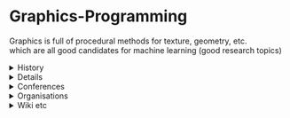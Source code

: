 # Graphics-Programming
Graphics is full of procedural methods for texture, geometry, etc.   
which are all good candidates for machine learning (good research topics)

<details><summary>History</summary>

http://learnwebgl.brown37.net/the_big_picture/webgl_history.html  
https://web.archive.org/web/20070405181508/http://accad.osu.edu/%7Ewaynec/history/lesson2.html  
https://books.google.at/books?id=6a8_AAAAQBAJ&printsec=frontcover&redir_esc=y#v=onepage&q&f=false  
https://www.cl.cam.ac.uk/events/EDSAC99/reminiscences/#EDSAC%201%20people  
https://en.wikipedia.org/wiki/Semi-Automatic_Ground_Environment  
https://en.wikipedia.org/wiki/Whirlwind_I  
https://www.datavis.ca/milestones/  
[Milestones in the History of Thematic Cartography, Statistical Graphics , and Data Visualization](https://www.datavis.ca/milestones/)  

Computer graphics may be used in the following areas:

[Computational biology](https://en.wikipedia.org/wiki/Computational_biology "Computational biology")  
[Computational photography](https://en.wikipedia.org/wiki/Computational_photography "Computational photography")  
[Computational physics](https://en.wikipedia.org/wiki/Computational_physics "Computational physics")  
[Computer-aided design](https://en.wikipedia.org/wiki/Computer-aided_design "Computer-aided design")  
[Computer simulation](https://en.wikipedia.org/wiki/Computer_simulation "Computer simulation")  
[Design](https://en.wikipedia.org/wiki/Design "Design")  
[Digital art](https://en.wikipedia.org/wiki/Digital_art "Digital art")  
[Education](https://en.wikipedia.org/wiki/Education "Education")  
[Graphic design](https://en.wikipedia.org/wiki/Graphic_design "Graphic design")  
[Infographics](https://en.wikipedia.org/wiki/Infographics "Infographics")  
[Information visualization](https://en.wikipedia.org/wiki/Information_visualization "Information visualization")  
[Rational drug design](https://en.wikipedia.org/wiki/Rational_drug_design "Rational drug design")  
[Scientific visualization](https://en.wikipedia.org/wiki/Scientific_visualization "Scientific visualization")  
[Special effects](https://en.wikipedia.org/wiki/Special_effect "Special effect") for [cinema](https://en.wikipedia.org/wiki/Film "Film")  
[Video games](https://en.wikipedia.org/wiki/Video_game "Video game")  
[Virtual reality](https://en.wikipedia.org/wiki/Virtual_reality "Virtual reality")  
[Web design](https://en.wikipedia.org/wiki/Web_design "Web design")
</details>  



<details>
	
## Compositing…..First we have a Mountain
![Finished Tutorial](https://lh4.googleusercontent.com/MjukZL9uueKMrqEUJ7DOLJ3GO8UChse5EmqhlGUvGilpyi-82NViyQglqgB1gwUqCbNQgW4r8aoeRgOydTVMlGIoffPnquhQunabhBpkAdX41hKMIf0oq0aKcLMiQk_GEwe0YBp5fezI-ts=s2048)  
## Plane
![Smallplane](https://lh3.googleusercontent.com/pDCrJaUsPl0z9ypMNDFxIth5XBndu1HnjqODtNNN8qJ_lGx-P5q8CeVpn90d0m6R7QCh3ofeG5h3MJFhiQVqmPrYqo5thwEtiRcvm7NU4F3ZSKpUUniG_xsGIlAVsq6lGXzd2lqn4XMMZhM=s2048)  
## Mountain and Plane…..Together !!
![Plane_Shadow](https://lh5.googleusercontent.com/gvRWW5CTaZwaupWwBbwgjxLMPGUhMiFsS8kcnVcoeFSHHYkeAqQlv3K1A1kjtMySQPBeFBc7ZSqW-TYcHeqMFLp-f6DfBAvDSy6Ib0bpBF3xvr1RX9vFIjHl4T_phJ4JSijlEKrYRKLa5ok=s2048)  
## 911 Accidental Tourist
![crash](https://lh6.googleusercontent.com/fC3TAtQ0ueEfRu24z0iJUsALPlueUT-hTbILcGL3wANE_O8sQ7zaK3OVphQqgeTUTF-dOtkgG5HVKkSd_7aL411ss9_a4DwnPABTheV1zM_HU9TaTNz6dYu1gZkCzEdhURN_oOCc32BpuT8=s2048)  
## Great White Taken in South Africa
![shark](https://lh6.googleusercontent.com/T6gn-lbrO7h7HzWpLwUNt1B7OfadA1YY1p2L4mPFh7lezaA-zXHH572bJk1qvDeMrlPdoEue3UmanASdYho-QX0BT-SCXeloJQr5o3XY-Rdbe2cStgi3WDrtGj4B0WReAgbYS3MY-o8HQiA=s2048)  
## Rescue Diver Drill Under the Golden Gate
![web_021107-O-9999G-001](https://lh4.googleusercontent.com/saVtFkLLUzt_6sUnarb5WuyiKO_mnvBS5fpG7LPDvq3KC6P7p3KXhsDt0jQhtNY85CaKwqQu-WnMvEOe_PUJ4W68Tq5zD58JW7nbTqo8AaKd-KEfHHxEuqx8nS_kAkjreo3VZaNd-DFknk0=s2048)  
## Shark attacking rescue diver in San Francisco Bay!
![shark2](https://lh6.googleusercontent.com/mdE_i1O7VTDkHd680EGabe6wJieR0h8_zqwytiuDGWuPeAe-MOCkmkl1hLqOBqKNY8w3VK7o06vbaDjYBiL9GYZk3sgmSQPErii49JjuucSBlLCkSDrf90RP75PzYYemu7hBnUEIis6v4CE=s2048)
</details>



<details>
	
<summary>Conferences</summary>

[SIGGRAPH - Wikipedia](https://en.wikipedia.org/wiki/SIGGRAPH)  
[Nvidia GTC](https://www.nvidia.com/gtc/)  
[ACM SIGGRAPH](https://www.siggraph.org/siggraph-events/conferences/)  
[GDC](https://www.gdcvault.com/)  
[Eurographics](https://conferences.eg.org/)  
[Game Conference Guide!!](https://www.gameconfguide.com/calendar/)
[GDC](https://gdconf.com/)  
[SIGGRAPH conferences](https://www.siggraph.org/siggraph-events/conferences/)  
[EuroGraphics Sitehost](https://conferences.eg.org/)  
[Winner of the Computer Graphics Forum 2023 Cover Image Contest](http://vcg.isti.cnr.it/cgf/winner.php)  
[EUROGRAPHICS 2022](https://www.eg.org/wp/event/eurographics-2022/)  
[Eurographics - Wikipedia](https://en.wikipedia.org/wiki/Eurographics)  
</details>


<details><summary>Organisations</summary>
  
[SIGGRAPH](https://en.wikipedia.org/wiki/SIGGRAPH)  
[GDC](https://en.wikipedia.org/wiki/Game_Developers_Conference "Game Developers Conference")  
[Bell Telephone Laboratories](https://en.wikipedia.org/wiki/Bell_Telephone_Laboratories "Bell Telephone Laboratories")  
[United States Armed Forces](https://en.wikipedia.org/wiki/United_States_Armed_Forces "United States Armed Forces"), particularly the [Whirlwind computer](https://en.wikipedia.org/wiki/Whirlwind_(computer) "Whirlwind (computer)") and [SAGE Project](https://en.wikipedia.org/wiki/SAGE_Project "SAGE Project")  
[Boeing](https://en.wikipedia.org/wiki/Boeing "Boeing")  
[Eurographics](https://en.wikipedia.org/wiki/Eurographics "Eurographics")  
[IBM](https://en.wikipedia.org/wiki/IBM "IBM")  
[Renault](https://en.wikipedia.org/wiki/Renault "Renault")  
The [computer science](https://en.wikipedia.org/wiki/Computer_science "Computer science") department of the [University of Utah](https://en.wikipedia.org/wiki/University_of_Utah "University of Utah")  
[Lucasfilm](https://en.wikipedia.org/wiki/Lucasfilm "Lucasfilm") and [Industrial Light & Magic](https://en.wikipedia.org/wiki/Industrial_Light_%26_Magic "Industrial Light & Magic")  
[Autodesk](https://en.wikipedia.org/wiki/Autodesk "Autodesk")  
[Adobe Systems](https://en.wikipedia.org/wiki/Adobe_Systems "Adobe Systems")  
[Pixar](https://en.wikipedia.org/wiki/Pixar "Pixar")  
[Silicon Graphics](https://en.wikipedia.org/wiki/Silicon_Graphics "Silicon Graphics")

[Nvidia](https://en.wikipedia.org/wiki/Nvidia "Nvidia")  
[AMD](https://en.wikipedia.org/wiki/AMD "AMD")
[Adobe Inc. - Wikipedia](https://en.wikipedia.org/wiki/Adobe_Inc.)  
[Adobe Inc. - Wikipedia](https://en.wikipedia.org/wiki/Adobe_Systems)  
</details>  

<details><summary>Wiki etc</summary>

[Institute of Visual Computing & Human-Centered Technology](https://www.informatik.tuwien.ac.at/fakultaet/institute/e193)  
[Research Unit of Computer Graphics](https://www.cg.tuwien.ac.at/)  
[Cornell Virtual Workshop](https://cvw.cac.cornell.edu/topics)  
https://www.cs.cornell.edu/courses/cs465/2006fa/cvs/about.html
[Computer Graphics University of California - Berkeley](http://graphics.berkeley.edu/ )  
[History of Computer Art] (http://iasl.uni-muenchen.de/links/GCA-IV.2e.html  
http://nob.cs.ucdavis.edu/classes/ecs150-2008-04/)  
[Stanford Computer Graphics Laboratory](http://graphics.stanford.edu/courses/)
[Uni Marburg - Grafik und Multimedia Programmierung](https://www.uni-marburg.de/de/fb12/arbeitsgruppen/grafikmultimedia/lehre/grafik)  
[Computer Graphics - C Version 2nd Ed ](https://repository.unimal.ac.id/811/) 
[Bachelor Digital Arts and Entertainment (DAE)](https://www.howest.be/en/programmes/bachelor/digital-arts-and-entertainment)  
[Computer Graphics: Principles and Practice, 3rd Edition](https://cgpp.net/about.xml)  

[Wikipedia - Bildsynthese](https://de.wikipedia.org/wiki/Kategorie:Bildsynthese)  
[Wikipedia - Computer Graphics](https://en.wikipedia.org/wiki/Computer_graphics)  
[CG in CS](https://en.wikipedia.org/wiki/Computer_graphics_(computer_science))  
[2D Computer Graphics](https://en.wikipedia.org/wiki/2D_computer_graphics)[3D Computer Graphics](https://en.wikipedia.org/wiki/3D_computer_graphics)  
[Computer Animation](https://en.wikipedia.org/wiki/Computer_animation)  
[CGI](https://en.wikipedia.org/wiki/Computer-generated_imagery)  
[Computer Graphics: Principles and Practice](https://en.wikipedia.org/wiki/Computer_Graphics:_Principles_and_Practice)  
[Glossary of CG](https://en.wikipedia.org/wiki/Glossary_of_computer_graphics)  
  
[Wikimedia Common CGI](https://commons.wikimedia.org/wiki/Category:Computer-generated_images)  
  
[Personal Wiki](https://sidvind.com/wiki/Main_Page)  
[Research Unit of Computer Graphics | TU Wien – Research Unit of Computer Graphics](https://www.cg.tuwien.ac.at/)  
[University of Leeds - Overview of Computer Graphics](https://web.archive.org/web/20150106160420/http://iss.leeds.ac.uk/info/306/giraphics/215/overview_of_computer_graphics/2)  
[Computer-generated imagery - Wikipedia](https://en.wikipedia.org/wiki/Computer-generated_imagery)    
[Computer Graphics: Principles and Practice - Wikipedia](https://en.wikipedia.org/wiki/Computer_Graphics:_Principles_and_Practice)  
[Computer Graphics (newsletter) - Wikipedia](https://en.wikipedia.org/wiki/Computer_Graphics_(newsletter))  
[Computer animation - Wikipedia](https://en.wikipedia.org/wiki/Computer_animation)  
[Computer graphics - Wikipedia](https://en.wikipedia.org/wiki/Computer_graphics)  
  
[Computer graphics (computer science) - Wikipedia](https://en.wikipedia.org/wiki/Computer_graphics_(computer_science))  
[Computer graphics (disambiguation) - Wikipedia](https://en.wikipedia.org/wiki/Computer_graphics_(disambiguation))  

[Bildsynthese - Lehre - Grafik und Multimedia Programmierung - Philipps-Universität Marburg](https://www.uni-marburg.de/de/fb12/arbeitsgruppen/grafikmultimedia/lehre/grafik2)   
[](https://www.mathematik.uni-marburg.de/~thormae/lectures/graphics1/code_v2/House2D/java/House2D.java)  
[401 Authorization Required](https://www.mathematik.uni-marburg.de/~thormae/lectures/graphics1_intern/exercise/Zettel01_Muster.zip)   
[Lehre - Grafik und Multimedia Programmierung - Philipps-Universität Marburg](https://www.uni-marburg.de/de/fb12/arbeitsgruppen/grafikmultimedia/lehre)   
[Photo- und Videostudio (OpenStudio) - Forschung & Projekte - Grafik und Multimedia Programmierung - Philipps-Universität Marburg](https://www.uni-marburg.de/de/fb12/arbeitsgruppen/grafikmultimedia/forschung/studio)   
[Geometrie-Inspektion für blinde 3D-Modellierer - Forschung & Projekte - Grafik und Multimedia Programmierung - Philipps-Universität Marburg](https://www.uni-marburg.de/de/fb12/arbeitsgruppen/grafikmultimedia/forschung/haptic_mesh_inspection)   
[Multi-View Photometric Stereo - Forschung & Projekte - Grafik und Multimedia Programmierung - Philipps-Universität Marburg](https://www.uni-marburg.de/de/fb12/arbeitsgruppen/grafikmultimedia/forschung/photometricstereo)   
[StencilCreator - Forschung & Projekte - Grafik und Multimedia Programmierung - Philipps-Universität Marburg](https://www.uni-marburg.de/de/fb12/arbeitsgruppen/grafikmultimedia/forschung/stencilcreator)   
[Forschung & Projekte - Grafik und Multimedia Programmierung - Philipps-Universität Marburg](https://www.uni-marburg.de/de/fb12/arbeitsgruppen/grafikmultimedia/forschung)   
[Grafik und Multimedia - Grafik und Multimedia Programmierung - Philipps-Universität Marburg](https://www.uni-marburg.de/de/fb12/arbeitsgruppen/grafikmultimedia)   
[Technische Informatik - Lehre - Grafik und Multimedia Programmierung - Philipps-Universität Marburg](https://www.uni-marburg.de/de/fb12/arbeitsgruppen/grafikmultimedia/lehre/ti)   
[Grundlagen und Anwendungen - Multimediale Signalverarbeitung, Teil 2, Kapitel 1](https://www.mathematik.uni-marburg.de/~thormae/lectures/mmk/mmk_2_1_ger_web.html#1)   
[Grundlagen und Anwendungen - Multimediale Signalverarbeitung, Teil 2, Kapitel 1](https://www.mathematik.uni-marburg.de/~thormae/lectures/mmk/mmk_2_1_ger_web.html#2)   
[Grundlagen und Anwendungen - Multimediale Signalverarbeitung, Teil 2, Kapitel 1](https://www.mathematik.uni-marburg.de/~thormae/lectures/mmk/mmk_2_1_ger_web.html#3)   
[Grundlagen und Anwendungen - Multimediale Signalverarbeitung, Teil 2, Kapitel 1](https://www.mathematik.uni-marburg.de/~thormae/lectures/mmk/mmk_2_1_ger_web.html#4)   
[Grundlagen und Anwendungen - Multimediale Signalverarbeitung, Teil 2, Kapitel 1](https://www.mathematik.uni-marburg.de/~thormae/lectures/mmk/mmk_2_1_ger_web.html#5)   
[Grundlagen und Anwendungen - Multimediale Signalverarbeitung, Teil 2, Kapitel 1](https://www.mathematik.uni-marburg.de/~thormae/lectures/mmk/mmk_2_1_ger_web.html#6)   
[Grundlagen und Anwendungen - Multimediale Signalverarbeitung, Teil 2, Kapitel 1](https://www.mathematik.uni-marburg.de/~thormae/lectures/mmk/mmk_2_1_ger_web.html#7)   
[Grundlagen und Anwendungen - Multimediale Signalverarbeitung, Teil 2, Kapitel 1](https://www.mathematik.uni-marburg.de/~thormae/lectures/mmk/mmk_2_1_ger_web.html#8)   
[Grundlagen und Anwendungen - Multimediale Signalverarbeitung, Teil 2, Kapitel 1](https://www.mathematik.uni-marburg.de/~thormae/lectures/mmk/mmk_2_1_ger_web.html#9)   
[Grundlagen und Anwendungen - Multimediale Signalverarbeitung, Teil 2, Kapitel 1](https://www.mathematik.uni-marburg.de/~thormae/lectures/mmk/mmk_2_1_ger_web.html#10)   
[Grundlagen und Anwendungen - Multimediale Signalverarbeitung, Teil 2, Kapitel 1](https://www.mathematik.uni-marburg.de/~thormae/lectures/mmk/mmk_2_1_ger_web.html#11)   
[Grundlagen und Anwendungen - Multimediale Signalverarbeitung, Teil 2, Kapitel 1](https://www.mathematik.uni-marburg.de/~thormae/lectures/mmk/mmk_2_1_ger_web.html#12)   
[Grundlagen und Anwendungen - Multimediale Signalverarbeitung, Teil 2, Kapitel 1](https://www.mathematik.uni-marburg.de/~thormae/lectures/mmk/mmk_2_1_ger_web.html#13)   
[Grundlagen und Anwendungen - Multimediale Signalverarbeitung, Teil 2, Kapitel 1](https://www.mathematik.uni-marburg.de/~thormae/lectures/mmk/mmk_2_1_ger_web.html)   
[Multimediale Signalverarbeitung - Lehre - Grafik und Multimedia Programmierung - Philipps-Universität Marburg](https://www.uni-marburg.de/de/fb12/arbeitsgruppen/grafikmultimedia/lehre/mmk)   
[ILIAS Marburg: Login](https://ilias.uni-marburg.de/login.php?target=crs_2960413&cmd=force_login&lang=de)   
[](https://ilias.uni-marburg.de/goto.php?target=crs_2960413&client_id=UNIMR)  
[Game Studio - Lehre - Grafik und Multimedia Programmierung - Philipps-Universität Marburg](https://www.uni-marburg.de/de/fb12/arbeitsgruppen/grafikmultimedia/lehre/unitygamestudio)   
[Grafische Benutzerschnittstellen - Grafikprogrammierung - Teil 2 - Kapitel 1](https://www.mathematik.uni-marburg.de/~thormae/lectures/graphics1/graphics_2_1_ger_web.html#1)   
[Grafische Benutzerschnittstellen - Grafikprogrammierung - Teil 2 - Kapitel 1](https://www.mathematik.uni-marburg.de/~thormae/lectures/graphics1/graphics_2_1_ger_web.html)   
[Einführung - Grafikprogrammierung - Teil 1 - Kapitel 1](https://www.mathematik.uni-marburg.de/~thormae/lectures/graphics1/graphics_1_1_ger_web.html#1)   
[Einführung - Grafikprogrammierung - Teil 1 - Kapitel 1](https://www.mathematik.uni-marburg.de/~thormae/lectures/graphics1/graphics_1_1_ger_web.html)   
[Deepfake-Manipulation: Erfolgreiche Täuschung mehrerer europ. Politike - Google Search](https://www.google.com/search?client=firefox-b-d&q=Deepfake-Manipulation%3A+Erfolgreiche+T%C3%A4uschung+mehrerer+europ.+Politike)  
[1.07 Visual Arts: Movement and Rhythm](https://accessdl.state.al.us/AventaCourses/access_courses/arts_survey_ua_v17/01_unit/01-07/01-07_introduction.htm)  
[Chiaroscuro – Wikipedia](https://de.wikipedia.org/wiki/Chiaroscuro)  
[Computergrafik – Wikipedia](https://de.wikipedia.org/wiki/Computergrafik)  
[List of common resolutions - Wikipedia](https://en.wikipedia.org/wiki/List_of_common_resolutions)  
[Mittabstandstreue Azimutalprojektion – Wikipedia](https://de.wikipedia.org/wiki/Mittabstandstreue_Azimutalprojektion)  
[Gnomonic projection - Wikipedia](https://en.wikipedia.org/wiki/Gnomonic_projection)  
[13. Projektionen](https://unigis.at/schnuppermodul/modul_gisintro/html/lektion13/index.htm)  
[Does 1 pixel have a standard size? - Super User](https://superuser.com/questions/1103934/does-1-pixel-have-a-standard-size)  
[Project Beleuchtung in der fotorealistischen Bildsynthese in Portfolio FH Salzburg](https://portfolio.fh-salzburg.ac.at/projects/2010-beleuchtung-in-der-fotorealistischen-bildsynthese)  
[Scanning and Detecting 3D Objects with iPhone's Lidar Technology | HackerNoon](https://hackernoon.com/scanning-and-detecting-3d-objects-with-iphones-lidar-technology-2b6q33f7)  
[Chip art - Wikipedia](https://en.wikipedia.org/wiki/Chip_art)  
[https://user.ceng.metu.edu.tr/~akyuz/research.html](https://user.ceng.metu.edu.tr/~akyuz/research.html)  
[Chiaroscuro - Wikipedia](https://en.wikipedia.org/wiki/Chiaroscuro)  
[Bildsynthese – Wikipedia](https://de.wikipedia.org/wiki/Bildsynthese)  
[After the Revolution: A Review of 3D Modelling as a Tool for Stone Artefact Analysis](https://journal.caa-international.org/article/10.5334/jcaa.103/)  
[Frontiers | What's Shared in Movement Kinematics: Investigating Co-representation of Actions Through Movement](https://www.frontiersin.org/articles/10.3389/fpsyg.2018.01578/full)  
[GDC Vault](https://www.gdcvault.com/browse/)  
[Shearing artifacts in computationally refocused images. Panels (a–c)... | Download Scientific Diagram](https://www.researchgate.net/figure/Shearing-artifacts-in-computationally-refocused-images-Panels-a-c-were-obtained-from-3_fig9_331659084)  
[Maleralgorithmus – Wikipedia](https://de.wikipedia.org/wiki/Maleralgorithmus)  
[Kategorie:Bildsynthese – Wikipedia](https://de.wikipedia.org/wiki/Kategorie:Bildsynthese)  
[Ron Mueck – Wikipedia](https://de.wikipedia.org/wiki/Ron_Mueck)  
[Delta Time – Wikipedia](https://de.wikipedia.org/wiki/Delta_Time#cite_note-1)  
[What's an Entity System? - Entity Systems Wiki](http://entity-systems.wikidot.com/)  
[Building Unreal Engine 5 from Source Code | Epic Developer Community](https://dev.epicgames.com/community/learning/tutorials/ZdYv/building-unreal-engine-5-from-source-code)  
[NVIDIA Documentation Hub - NVIDIA Docs](https://docs.nvidia.com/)  
[Guide to Game Development/Rendering and Game Engines/OpenGL/GLUT/Handling input - Wikibooks, open books for an open world](https://en.wikibooks.org/wiki/Guide_to_Game_Development/Rendering_and_Game_Engines/OpenGL/GLUT/Handling_input)  
[Blender Fundamentals 2.8 - YouTube](https://www.youtube.com/playlist?list=PLa1F2ddGya_-UvuAqHAksYnB0qL9yWDO6)  
[Interface Overview - Blender 2.80 Fundamentals - YouTube](https://www.youtube.com/watch?v=8XyIYRW_2xk&list=PLa1F2ddGya_-UvuAqHAksYnB0qL9yWDO6&index=6)  
[Forward kinematics - Wikipedia](https://en.wikipedia.org/wiki/Forward_kinematics)  
[Recently Injected with Special K](https://backend.special-k.info/)  
[Sketchpad - Wikipedia](https://en.wikipedia.org/wiki/Sketchpad)  



</details>



  





 









</details>




















